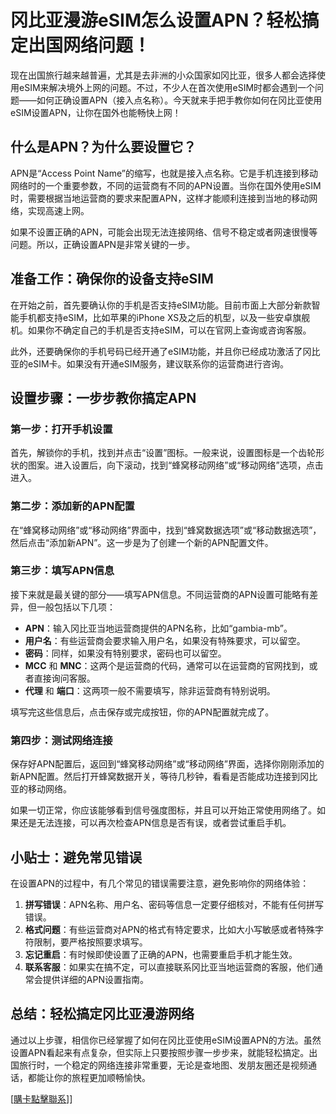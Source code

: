 # 冈比亚漫游eSIM怎么设置APN？轻松搞定出国网络问题！

现在出国旅行越来越普遍，尤其是去非洲的小众国家如冈比亚，很多人都会选择使用eSIM来解决境外上网的问题。不过，不少人在首次使用eSIM时都会遇到一个问题——如何正确设置APN（接入点名称）。今天就来手把手教你如何在冈比亚使用eSIM设置APN，让你在国外也能畅快上网！

## 什么是APN？为什么要设置它？

APN是“Access Point Name”的缩写，也就是接入点名称。它是手机连接到移动网络时的一个重要参数，不同的运营商有不同的APN设置。当你在国外使用eSIM时，需要根据当地运营商的要求来配置APN，这样才能顺利连接到当地的移动网络，实现高速上网。

如果不设置正确的APN，可能会出现无法连接网络、信号不稳定或者网速很慢等问题。所以，正确设置APN是非常关键的一步。

## 准备工作：确保你的设备支持eSIM

在开始之前，首先要确认你的手机是否支持eSIM功能。目前市面上大部分新款智能手机都支持eSIM，比如苹果的iPhone XS及之后的机型，以及一些安卓旗舰机。如果你不确定自己的手机是否支持eSIM，可以在官网上查询或咨询客服。

此外，还要确保你的手机号码已经开通了eSIM功能，并且你已经成功激活了冈比亚的eSIM卡。如果没有开通eSIM服务，建议联系你的运营商进行咨询。

## 设置步骤：一步步教你搞定APN

### 第一步：打开手机设置

首先，解锁你的手机，找到并点击“设置”图标。一般来说，设置图标是一个齿轮形状的图案。进入设置后，向下滚动，找到“蜂窝移动网络”或“移动网络”选项，点击进入。

### 第二步：添加新的APN配置

在“蜂窝移动网络”或“移动网络”界面中，找到“蜂窝数据选项”或“移动数据选项”，然后点击“添加新APN”。这一步是为了创建一个新的APN配置文件。

### 第三步：填写APN信息

接下来就是最关键的部分——填写APN信息。不同运营商的APN设置可能略有差异，但一般包括以下几项：

- **APN**：输入冈比亚当地运营商提供的APN名称，比如“gambia-mb”。
- **用户名**：有些运营商会要求输入用户名，如果没有特殊要求，可以留空。
- **密码**：同样，如果没有特别要求，密码也可以留空。
- **MCC** 和 **MNC**：这两个是运营商的代码，通常可以在运营商的官网找到，或者直接询问客服。
- **代理** 和 **端口**：这两项一般不需要填写，除非运营商有特别说明。

填写完这些信息后，点击保存或完成按钮，你的APN配置就完成了。

### 第四步：测试网络连接

保存好APN配置后，返回到“蜂窝移动网络”或“移动网络”界面，选择你刚刚添加的新APN配置。然后打开蜂窝数据开关，等待几秒钟，看看是否能成功连接到冈比亚的移动网络。

如果一切正常，你应该能够看到信号强度图标，并且可以开始正常使用网络了。如果还是无法连接，可以再次检查APN信息是否有误，或者尝试重启手机。

## 小贴士：避免常见错误

在设置APN的过程中，有几个常见的错误需要注意，避免影响你的网络体验：

1. **拼写错误**：APN名称、用户名、密码等信息一定要仔细核对，不能有任何拼写错误。
2. **格式问题**：有些运营商对APN的格式有特定要求，比如大小写敏感或者特殊字符限制，要严格按照要求填写。
3. **忘记重启**：有时候即使设置了正确的APN，也需要重启手机才能生效。
4. **联系客服**：如果实在搞不定，可以直接联系冈比亚当地运营商的客服，他们通常会提供详细的APN设置指南。

## 总结：轻松搞定冈比亚漫游网络

通过以上步骤，相信你已经掌握了如何在冈比亚使用eSIM设置APN的方法。虽然设置APN看起来有点复杂，但实际上只要按照步骤一步步来，就能轻松搞定。出国旅行时，一个稳定的网络连接非常重要，无论是查地图、发朋友圈还是视频通话，都能让你的旅程更加顺畅愉快。

[[購卡點擊聯系](https://t.me/s/esim1088)]]